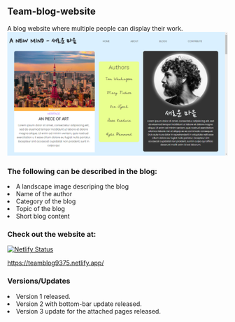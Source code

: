 <h2>Team-blog-website</h2>
A blog website where multiple people can display their work.

<img src="WBI_preview/preview.PNG">

<h3>The following can be described in the blog:</h3>
<li>A landscape image descriping the blog</li>
<li>Name of the author</li>
<li>Category of the blog</li>
<li>Topic of the blog</li>
<li>Short blog content</li>

<h3>Check out the website at:</h3>

[![Netlify Status](https://api.netlify.com/api/v1/badges/61eb929c-91ec-44bb-b295-b745b2dc7f46/deploy-status)](https://app.netlify.com/sites/teamblog9375/deploys)

https://teamblog9375.netlify.app/

<h3>Versions/Updates</h3>
<li>Version 1 released.</li>
<li>Version 2 with bottom-bar update released.</li>
<li>Version 3 update for the attached pages released.</li>
